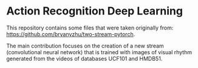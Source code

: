 # Action Recognition Deep Learning

This repository contains some files that were taken originally from: https://github.com/bryanyzhu/two-stream-pytorch.

The main contribution focuses on the creation of a new stream (convolutional neural network) that is trained with images of visual rhythm generated from the videos of databases UCF101 and HMDB51.
